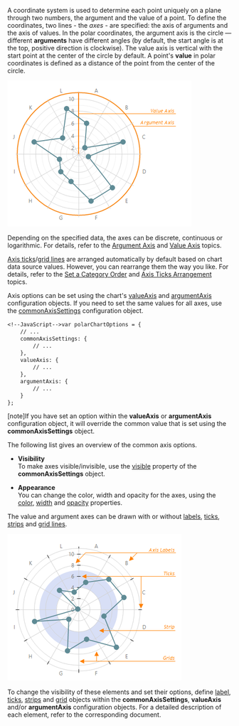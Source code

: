 A coordinate system is used to determine each point uniquely on a plane through two numbers, the argument and the value of a point. To define the coordinates, two lines - the _axes_ - are specified: the axis of arguments and the axis of values. In the polar coordinates, the argument axis is the circle &#8212; different **arguments** have different angles (by default, the start angle is at the top, positive direction is clockwise). The value axis is vertical with the start point at the center of the circle by default. A point's **value** in polar coordinates is defined as a distance of the point from the center of the circle.

![Axes](/images/ChartJS/Polar_Axes.png)

Depending on the specified data, the axes can be discrete, continuous or logarithmic. For details, refer to the [Argument Axis](/concepts/20%20Data%20Visualization/10%20Charts/352%20PolarChart%20Elements/050%20Axes/10%20Argument%20Axis.md '/Documentation/Guide/Data_Visualization/Charts/PolarChart_Elements/#Axes/Argument_Axis') and [Value Axis](/concepts/20%20Data%20Visualization/10%20Charts/352%20PolarChart%20Elements/050%20Axes/20%20Value%20Axis.md '/Documentation/Guide/Data_Visualization/Charts/PolarChart_Elements/#Axes/Value_Axis') topics.

[Axis ticks](/concepts/20%20Data%20Visualization/10%20Charts/352%20PolarChart%20Elements/060%20Axis%20Ticks/01%20Axis%20Ticks.md '/Documentation/Guide/Data_Visualization/Charts/PolarChart_Elements/#Axis_Ticks')/[grid lines](/concepts/20%20Data%20Visualization/10%20Charts/352%20PolarChart%20Elements/090%20Grid/01%20Grid.md '/Documentation/Guide/Data_Visualization/Charts/PolarChart_Elements/#Grid') are arranged automatically by default based on chart data source values. However, you can rearrange them the way you like. For details, refer to the [Set a Category Order](/concepts/20%20Data%20Visualization/10%20Charts/352%20PolarChart%20Elements/050%20Axes/40%20Set%20a%20Category%20Order.md '/Documentation/Guide/Data_Visualization/Charts/PolarChart_Elements/#Axes/Set_a_Category_Order') and [Axis Ticks Arrangement](/concepts/20%20Data%20Visualization/10%20Charts/352%20PolarChart%20Elements/050%20Axes/30%20Axis%20Ticks%20Arrangement.md '/Documentation/Guide/Data_Visualization/Charts/PolarChart_Elements/#Axes/Axis_Ticks_Arrangement') topics.

Axis options can be set using the chart's [valueAxis](/api-reference/20%20Data%20Visualization%20Widgets/17%20dxPolarChart/1%20Configuration/valueAxis '/Documentation/ApiReference/Data_Visualization_Widgets/dxPolarChart/Configuration/valueAxis/') and [argumentAxis](/api-reference/20%20Data%20Visualization%20Widgets/17%20dxPolarChart/1%20Configuration/argumentAxis '/Documentation/ApiReference/Data_Visualization_Widgets/dxPolarChart/Configuration/argumentAxis/') configuration objects. If you need to set the same values for all axes, use the [commonAxisSettings](/api-reference/20%20Data%20Visualization%20Widgets/17%20dxPolarChart/1%20Configuration/commonAxisSettings '/Documentation/ApiReference/Data_Visualization_Widgets/dxPolarChart/Configuration/commonAxisSettings/') configuration object.

	<!--JavaScript-->var polarChartOptions = {
        // ...
		commonAxisSettings: {
			// ...
		},
		valueAxis: {
			// ...
		},
		argumentAxis: {
			// ...
		}
	};

[note]If you have set an option within the **valueAxis** or **argumentAxis** configuration object, it will override the common value that is set using the **commonAxisSettings** object.

The following list gives an overview of the common axis options.

* **Visibility**		
To make axes visible/invisible, use the [visible](/api-reference/20%20Data%20Visualization%20Widgets/17%20dxPolarChart/1%20Configuration/commonAxisSettings/visible.md '/Documentation/ApiReference/Data_Visualization_Widgets/dxPolarChart/Configuration/commonAxisSettings/#visible') property of the **commonAxisSettings** object.

* **Appearance**		
You can change the color, width and opacity for the axes, using the [color](/api-reference/20%20Data%20Visualization%20Widgets/17%20dxPolarChart/1%20Configuration/commonAxisSettings/color.md '/Documentation/ApiReference/Data_Visualization_Widgets/dxPolarChart/Configuration/commonAxisSettings/#color'), [width](/api-reference/20%20Data%20Visualization%20Widgets/17%20dxPolarChart/1%20Configuration/commonAxisSettings/width.md '/Documentation/ApiReference/Data_Visualization_Widgets/dxPolarChart/Configuration/commonAxisSettings/#width') and [opacity](/api-reference/20%20Data%20Visualization%20Widgets/17%20dxPolarChart/1%20Configuration/commonAxisSettings/opacity.md '/Documentation/ApiReference/Data_Visualization_Widgets/dxPolarChart/Configuration/commonAxisSettings/#opacity') properties.

The value and argument axes can be drawn with or without [labels](/concepts/20%20Data%20Visualization/10%20Charts/352%20PolarChart%20Elements/070%20Axis%20Labels.md '/Documentation/Guide/Data_Visualization/Charts/PolarChart_Elements/#Axis_Labels'), [ticks](/concepts/20%20Data%20Visualization/10%20Charts/352%20PolarChart%20Elements/060%20Axis%20Ticks/01%20Axis%20Ticks.md '/Documentation/Guide/Data_Visualization/Charts/PolarChart_Elements/#Axis_Ticks'), [strips](/concepts/20%20Data%20Visualization/10%20Charts/352%20PolarChart%20Elements/100%20Strips.md '/Documentation/Guide/Data_Visualization/Charts/PolarChart_Elements/#Strips') and [grid lines](/concepts/20%20Data%20Visualization/10%20Charts/352%20PolarChart%20Elements/090%20Grid/01%20Grid.md '/Documentation/Guide/Data_Visualization/Charts/PolarChart_Elements/#Grid').

![Axis Elements](/images/ChartJS/Polar_AxisElements.png)

To change the visibility of these elements and set their options, define [label](/api-reference/20%20Data%20Visualization%20Widgets/17%20dxPolarChart/1%20Configuration/commonAxisSettings/label '/Documentation/ApiReference/Data_Visualization_Widgets/dxPolarChart/Configuration/commonAxisSettings/label/'), [ticks](/api-reference/20%20Data%20Visualization%20Widgets/17%20dxPolarChart/1%20Configuration/commonAxisSettings/tick '/Documentation/ApiReference/Data_Visualization_Widgets/dxPolarChart/Configuration/commonAxisSettings/tick/'), [strips](/api-reference/20%20Data%20Visualization%20Widgets/17%20dxPolarChart/1%20Configuration/argumentAxis/strips '/Documentation/ApiReference/Data_Visualization_Widgets/dxPolarChart/Configuration/argumentAxis/strips/') and [grid](/api-reference/20%20Data%20Visualization%20Widgets/17%20dxPolarChart/1%20Configuration/commonAxisSettings/grid '/Documentation/ApiReference/Data_Visualization_Widgets/dxPolarChart/Configuration/commonAxisSettings/grid/') objects within the **commonAxisSettings**, **valueAxis** and/or **argumentAxis** configuration objects. For a detailed description of each element, refer to the corresponding document.